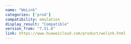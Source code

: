 ```yaml
---
name: "WeLink"
categories: ['prod']
compatibility: emulation
display_result: "Compatible"
version_from: "7.51.6"
link: https://www.huaweicloud.com/product/welink.html
---
```

